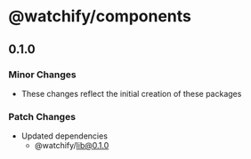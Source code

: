 # @watchify/components

## 0.1.0

### Minor Changes

- These changes reflect the initial creation of these packages

### Patch Changes

- Updated dependencies
  - @watchify/lib@0.1.0
